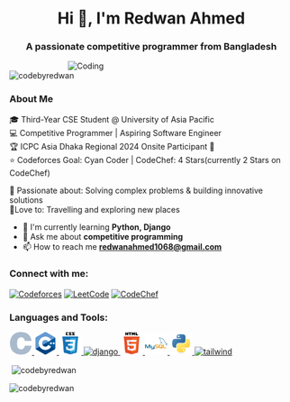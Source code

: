 <h1 align="center">Hi 👋, I'm Redwan Ahmed</h1>
<h3 align="center">A passionate competitive programmer from Bangladesh</h3>
<img align="right" alt="Coding" width="400" src="https://media1.tenor.com/m/IieZUsqoYCwAAAAd/developer.gif">

<p align="left"> <img src="https://komarev.com/ghpvc/?username=codebyredwan&label=Profile%20views&color=0e75b6&style=flat" alt="codebyredwan" /> </p>

### About Me

🎓 Third-Year CSE Student @ University of Asia Pacific  
💻 Competitive Programmer | Aspiring Software Engineer  
🏆 ICPC Asia Dhaka Regional 2024 Onsite Participant 🏅   
⭐ Codeforces Goal: Cyan Coder
| CodeChef: 4 Stars(currently 2 Stars on CodeChef) 

🔹 Passionate about: Solving complex problems & building innovative solutions  
🔹Love to: Travelling and exploring new places
 

- 🌱 I'm currently learning **Python, Django**
- 💬 Ask me about **competitive programming**
- 📫 How to reach me **redwanahmed1068@gmail.com**

<h3 align="left">Connect with me:</h3>
<p align="left">
<a href="https://codeforces.com/profile/redbit_redwan" target="blank"><img align="center" src="https://raw.githubusercontent.com/rahuldkjain/github-profile-readme-generator/master/src/images/icons/Social/codeforces.svg" alt="Codeforces" height="30" width="40" /></a>
<a href="https://www.leetcode.com/redbit_redwan" target="blank"><img align="center" src="https://raw.githubusercontent.com/rahuldkjain/github-profile-readme-generator/master/src/images/icons/Social/leet-code.svg" alt="LeetCode" height="30" width="40" /></a>
<a href="https://www.codechef.com/users/redwan_12" target="blank"><img align="center" src="https://cdn.jsdelivr.net/npm/simple-icons@3.1.0/icons/codechef.svg" alt="CodeChef" height="30" width="40" /></a>
</p>

<h3 align="left">Languages and Tools:</h3>
<p align="left"> 
  <a href="https://www.cprogramming.com/" target="_blank" rel="noreferrer"> <img src="https://raw.githubusercontent.com/devicons/devicon/master/icons/c/c-original.svg" alt="c" width="40" height="40"/> </a> 
  <a href="https://www.w3schools.com/cpp/" target="_blank" rel="noreferrer"> <img src="https://raw.githubusercontent.com/devicons/devicon/master/icons/cplusplus/cplusplus-original.svg" alt="cplusplus" width="40" height="40"/> </a> 
  <a href="https://www.w3schools.com/css/" target="_blank" rel="noreferrer"> <img src="https://raw.githubusercontent.com/devicons/devicon/master/icons/css3/css3-original-wordmark.svg" alt="css3" width="40" height="40"/> </a> 
  <a href="https://www.djangoproject.com/" target="_blank" rel="noreferrer"> <img src="https://cdn.worldvectorlogo.com/logos/django.svg" alt="django" width="40" height="40"/> </a> 
  <a href="https://www.w3.org/html/" target="_blank" rel="noreferrer"> <img src="https://raw.githubusercontent.com/devicons/devicon/master/icons/html5/html5-original-wordmark.svg" alt="html5" width="40" height="40"/> </a> 
  <a href="https://www.mysql.com/" target="_blank" rel="noreferrer"> <img src="https://raw.githubusercontent.com/devicons/devicon/master/icons/mysql/mysql-original-wordmark.svg" alt="mysql" width="40" height="40"/> </a> 
  <a href="https://www.python.org" target="_blank" rel="noreferrer"> <img src="https://raw.githubusercontent.com/devicons/devicon/master/icons/python/python-original.svg" alt="python" width="40" height="40"/> </a> 
  <a href="https://tailwindcss.com/" target="_blank" rel="noreferrer"> <img src="https://www.vectorlogo.zone/logos/tailwindcss/tailwindcss-icon.svg" alt="tailwind" width="40" height="40"/> </a> 
</p>

<p>&nbsp;<img align="center" src="https://github-readme-stats.vercel.app/api?username=codebyredwan&show_icons=true&locale=en" alt="codebyredwan" /></p>

<p><img align="center" src="https://github-readme-streak-stats.herokuapp.com/?user=codebyredwan&" alt="codebyredwan" /></p>
